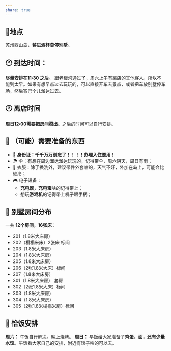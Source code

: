 ```yaml
---
share: true
---
```

## 📍地点

苏州西山岛，**蒋进酒杯莫停别墅**。

## 🕐 到达时间：

**尽量安排在11:30 之后**。
跟老板沟通过了，周六上午有离店的其他客人，所以不能到太早。如果有想早点过去玩玩的，可以直接开车去景点，或者把车放别墅停车场，然后寄己个儿溜达过去。

## 🕐 离店时间

**周日12:00需要把房间腾出**。之后的时间可以自行安排。

## 📝 （可能）需要准备的东西

- 🪪 **身份证：千千万万别忘了！！！！办理入住要用！**
- ☂ 伞：有想在周边溜达溜达玩玩的，记得带伞，周六阴天，周日有雨；
- 🧥 衣服：除了换洗外，建议带件外套啥的，天气不好，外加在岛上，可能会比较冷；
- 🎮 电子设备：
	- **充电器，充电宝**啥的记得带上；
	- 想玩**游戏机**的记得带上机子跟手柄；

## 🚪 别墅房间分布

一共 **12个房间，16张床**：
- 201（1.8米大床房）
- 202（榻榻米床）2张床  标间
- 203（1.8米大床房）
- 204（1.8米大床房）
- 205（1.8米大床房）
- 206（2张1.8米大床）标间
- 207（1.8米大床房）
- 301（1.8米大床房）  套房
- 302（2张1.8米大床）标间
- 303（1.8米大床房）
- 304（1.8米大床房）
- 305（2张1.8米榻榻米房）标间

## 🍚 恰饭安排

**周六：** 午饭自行解决。晚上烧烤。
**周日：** 早饭给大家准备了**鸡蛋，面，还有少量水饺**。午饭看大家自己的安排，附近有馆子啥的可以去。